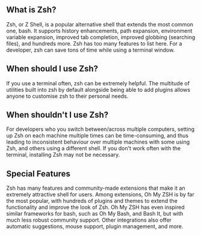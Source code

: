 ## What is Zsh?
Zsh, or Z Shell, is a popular alternative shell that extends the most common one, bash. It supports history enhancements, path expansion, environment variable expansion, improved tab completion, improved globbing (searching files), and hundreds more. Zsh has too many features to list here. For a developer, zsh can save tons of time while using a terminal window.

## When should I use Zsh?
If you use a terminal often, zsh can be extremely helpful. The multitude of utilities built into zsh by default alongside being able to add plugins allows anyone to customise zsh to their personal needs.

## When shouldn't I use Zsh?
For developers who you switch between/across multiple computers, setting up Zsh on each machine multiple times can be time-consuming, and thus leading to inconsistent behaviour over multiple machines with some using Zsh, and others using a different shell. If you don't work often with the terminal, installing Zsh may not be necessary.

## Special Features
Zsh has many features and community-made extensions that make it an extremely attractive shell for users. Among extensions, Oh My ZSH is by far the most popular, with hundreds of plugins and themes to extend the functionality and improve the look of Zsh. Oh My ZSH has even inspired similar frameworks for bash, such as Oh My Bash, and Bash It, but with much less robust community support. Other integrations also offer automatic suggestions, mouse support, plugin management, and more.